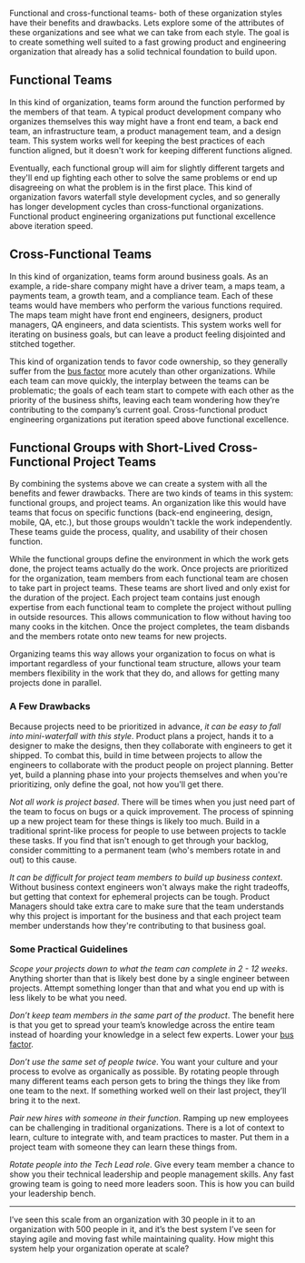 Functional and cross-functional teams- both of these organization styles have their benefits and drawbacks. Lets explore some of the attributes of these organizations and see what we can take from each style. The goal is to create something well suited to a fast growing product and engineering organization that already has a solid technical foundation to build upon.

## Functional Teams

In this kind of organization, teams form around the function performed by the members of that team. A typical product development company who organizes themselves this way might have a front end team, a back end team, an infrastructure team, a product management team, and a design team. This system works well for keeping the best practices of each function aligned, but it doesn't work for keeping different functions aligned.

Eventually, each functional group will aim for slightly different targets and they'll end up fighting each other to solve the same problems or end up disagreeing on what the problem is in the first place. This kind of organization favors waterfall style development cycles, and so generally has longer development cycles than cross-functional organizations. Functional product engineering organizations put functional excellence above iteration speed.

## Cross-Functional Teams

In this kind of organization, teams form around business goals. As an example, a ride-share company might have a driver team, a maps team, a payments team, a growth team, and a compliance team. Each of these teams would have members who perform the various functions required. The maps team might have front end engineers, designers, product managers, QA engineers, and data scientists. This system works well for iterating on business goals, but can leave a product feeling disjointed and stitched together.

This kind of organization tends to favor code ownership, so they generally suffer from the [bus factor](https://en.wikipedia.org/wiki/Bus_factor) more acutely than other organizations. While each team can move quickly, the interplay between the teams can be problematic; the goals of each team start to compete with each other as the priority of the business shifts, leaving each team wondering how they’re contributing to the company’s current goal. Cross-functional product engineering organizations put iteration speed above functional excellence.

## Functional Groups with Short-Lived Cross-Functional Project Teams

By combining the systems above we can create a system with all the benefits and fewer drawbacks. There are two kinds of teams in this system: functional groups, and project teams. An organization like this would have teams that focus on specific functions (back-end engineering, design, mobile, QA, etc.), but those groups wouldn't tackle the work independently. These teams guide the process, quality, and usability of their chosen function.

While the functional groups define the environment in which the work gets done, the project teams actually do the work. Once projects are prioritized for the organization, team members from each functional team are chosen to take part in project teams. These teams are short lived and only exist for the duration of the project. Each project team contains just enough expertise from each functional team to complete the project without pulling in outside resources. This allows communication to flow without having too many cooks in the kitchen. Once the project completes, the team disbands and the members rotate onto new teams for new projects.

Organizing teams this way allows your organization to focus on what is important regardless of your functional team structure, allows your team members flexibility in the work that they do, and allows for getting many projects done in parallel.

### A Few Drawbacks

Because projects need to be prioritized in advance, _it can be easy to fall into mini-waterfall with this style_. Product plans a project, hands it to a designer to make the designs, then they collaborate with engineers to get it shipped. To combat this, build in time between projects to allow the engineers to collaborate with the product people on project planning. Better yet, build a planning phase into your projects themselves and when you're prioritizing, only define the goal, not how you'll get there.

_Not all work is project based_. There will be times when you just need part of the team to focus on bugs or a quick improvement. The process of spinning up a new project team for these things is likely too much. Build in a traditional sprint-like process for people to use between projects to tackle these tasks. If you find that isn't enough to get through your backlog, consider committing to a permanent team (who's members rotate in and out) to this cause.

_It can be difficult for project team members to build up business context_. Without business context engineers won't always make the right tradeoffs, but getting that context for ephemeral projects can be tough. Product Managers should take extra care to make sure that the team understands why this project is important for the business and that each project team member understands how they're contributing to that business goal.

### Some Practical Guidelines

_Scope your projects down to what the team can complete in 2 - 12 weeks_. Anything shorter than that is likely best done by a single engineer between projects. Attempt something longer than that and what you end up with is less likely to be what you need.

_Don’t keep team members in the same part of the product_. The benefit here is that you get to spread your team’s knowledge across the entire team instead of hoarding your knowledge in a select few experts. Lower your [bus factor](https://en.wikipedia.org/wiki/Bus_factor).

_Don’t use the same set of people twice_. You want your culture and your process to evolve as organically as possible. By rotating people through many different teams each person gets to bring the things they like from one team to the next. If something worked well on their last project, they’ll bring it to the next.

_Pair new hires with someone in their function_. Ramping up new employees can be challenging in traditional organizations. There is a lot of context to learn, culture to integrate with, and team practices to master. Put them in a project team with someone they can learn these things from.

_Rotate people into the Tech Lead role_. Give every team member a chance to show you their technical leadership and people management skills. Any fast growing team is going to need more leaders soon. This is how you can build your leadership bench.

---

I’ve seen this scale from an organization with 30 people in it to an organization with 500 people in it, and it’s the best system I’ve seen for staying agile and moving fast while maintaining quality. How might this system help your organization operate at scale?
